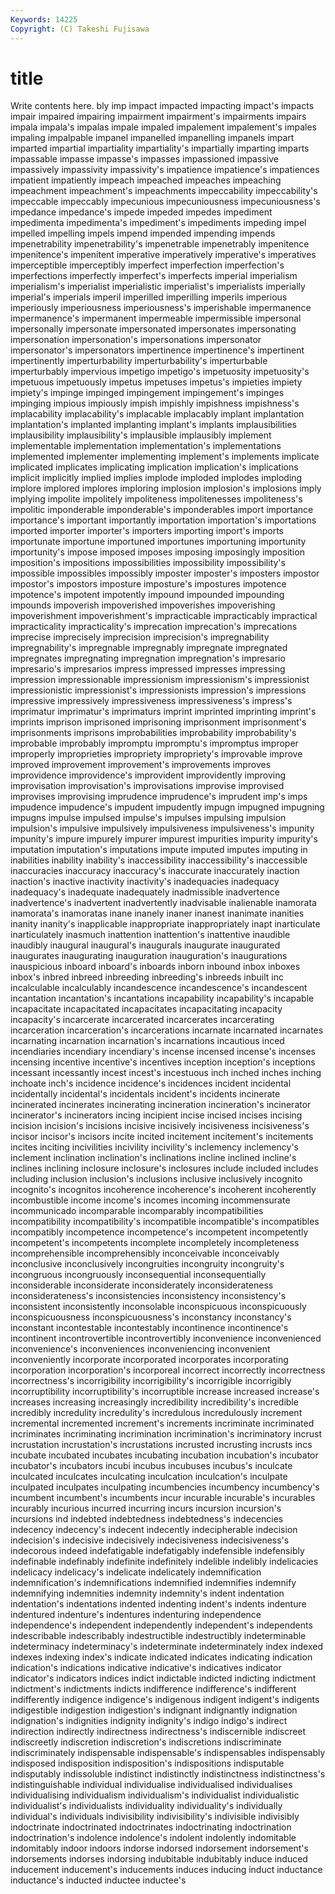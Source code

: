 ```yaml
---
Keywords: 14225 
Copyright: (C) Takeshi Fujisawa
---
```


# title

Write contents here.
bly imp impact impacted impacting impact's impacts impair impaired impairing
impairment impairment's impairments impairs impala impala's impalas impale impaled impalement
impalement's impales impaling impalpable impanel impanelled impanelling impanels impart imparted
impartial impartiality impartiality's impartially imparting imparts impassable impasse impasse's impasses
impassioned impassive impassively impassivity impassivity's impatience impatience's impatiences impatient impatiently
impeach impeached impeaches impeaching impeachment impeachment's impeachments impeccability impeccability's impeccable
impeccably impecunious impecuniousness impecuniousness's impedance impedance's impede impeded impedes impediment
impedimenta impedimenta's impediment's impediments impeding impel impelled impelling impels impend
impended impending impends impenetrability impenetrability's impenetrable impenetrably impenitence impenitence's impenitent
imperative imperatively imperative's imperatives imperceptible imperceptibly imperfect imperfection imperfection's imperfections
imperfectly imperfect's imperfects imperial imperialism imperialism's imperialist imperialistic imperialist's imperialists
imperially imperial's imperials imperil imperilled imperilling imperils imperious imperiously imperiousness
imperiousness's imperishable impermanence impermanence's impermanent impermeable impermissible impersonal impersonally impersonate
impersonated impersonates impersonating impersonation impersonation's impersonations impersonator impersonator's impersonators impertinence
impertinence's impertinent impertinently imperturbability imperturbability's imperturbable imperturbably impervious impetigo impetigo's
impetuosity impetuosity's impetuous impetuously impetus impetuses impetus's impieties impiety impiety's
impinge impinged impingement impingement's impinges impinging impious impiously impish impishly
impishness impishness's implacability implacability's implacable implacably implant implantation implantation's implanted
implanting implant's implants implausibilities implausibility implausibility's implausible implausibly implement implementable
implementation implementation's implementations implemented implementer implementing implement's implements implicate implicated
implicates implicating implication implication's implications implicit implicitly implied implies implode
imploded implodes imploding implore implored implores imploring implosion implosion's implosions
imply implying impolite impolitely impoliteness impolitenesses impoliteness's impolitic imponderable imponderable's
imponderables import importance importance's important importantly importation importation's importations imported
importer importer's importers importing import's imports importunate importune importuned importunes
importuning importunity importunity's impose imposed imposes imposing imposingly imposition imposition's
impositions impossibilities impossibility impossibility's impossible impossibles impossibly imposter imposter's imposters
impostor impostor's impostors imposture imposture's impostures impotence impotence's impotent impotently
impound impounded impounding impounds impoverish impoverished impoverishes impoverishing impoverishment impoverishment's
impracticable impracticably impractical impracticality impracticality's imprecation imprecation's imprecations imprecise imprecisely
imprecision imprecision's impregnability impregnability's impregnable impregnably impregnate impregnated impregnates impregnating
impregnation impregnation's impresario impresario's impresarios impress impressed impresses impressing impression
impressionable impressionism impressionism's impressionist impressionistic impressionist's impressionists impression's impressions impressive
impressively impressiveness impressiveness's impress's imprimatur imprimatur's imprimaturs imprint imprinted imprinting
imprint's imprints imprison imprisoned imprisoning imprisonment imprisonment's imprisonments imprisons improbabilities
improbability improbability's improbable improbably impromptu impromptu's impromptus improper improperly improprieties
impropriety impropriety's improvable improve improved improvement improvement's improvements improves improvidence
improvidence's improvident improvidently improving improvisation improvisation's improvisations improvise improvised improvises
improvising imprudence imprudence's imprudent imp's imps impudence impudence's impudent impudently
impugn impugned impugning impugns impulse impulsed impulse's impulses impulsing impulsion
impulsion's impulsive impulsively impulsiveness impulsiveness's impunity impunity's impure impurely impurer
impurest impurities impurity impurity's imputation imputation's imputations impute imputed imputes
imputing in inabilities inability inability's inaccessibility inaccessibility's inaccessible inaccuracies inaccuracy
inaccuracy's inaccurate inaccurately inaction inaction's inactive inactivity inactivity's inadequacies inadequacy
inadequacy's inadequate inadequately inadmissible inadvertence inadvertence's inadvertent inadvertently inadvisable inalienable
inamorata inamorata's inamoratas inane inanely inaner inanest inanimate inanities inanity
inanity's inapplicable inappropriate inappropriately inapt inarticulate inarticulately inasmuch inattention inattention's
inattentive inaudible inaudibly inaugural inaugural's inaugurals inaugurate inaugurated inaugurates inaugurating
inauguration inauguration's inaugurations inauspicious inboard inboard's inboards inborn inbound inbox
inboxes inbox's inbred inbreed inbreeding inbreeding's inbreeds inbuilt inc incalculable
incalculably incandescence incandescence's incandescent incantation incantation's incantations incapability incapability's incapable
incapacitate incapacitated incapacitates incapacitating incapacity incapacity's incarcerate incarcerated incarcerates incarcerating
incarceration incarceration's incarcerations incarnate incarnated incarnates incarnating incarnation incarnation's incarnations
incautious inced incendiaries incendiary incendiary's incense incensed incense's incenses incensing
incentive incentive's incentives inception inception's inceptions incessant incessantly incest incest's
incestuous inch inched inches inching inchoate inch's incidence incidence's incidences
incident incidental incidentally incidental's incidentals incident's incidents incinerate incinerated incinerates
incinerating incineration incineration's incinerator incinerator's incinerators incing incipient incise incised
incises incising incision incision's incisions incisive incisively incisiveness incisiveness's incisor
incisor's incisors incite incited incitement incitement's incitements incites inciting incivilities
incivility incivility's inclemency inclemency's inclement inclination inclination's inclinations incline inclined
incline's inclines inclining inclosure inclosure's inclosures include included includes including
inclusion inclusion's inclusions inclusive inclusively incognito incognito's incognitos incoherence incoherence's
incoherent incoherently incombustible income income's incomes incoming incommensurate incommunicado incomparable
incomparably incompatibilities incompatibility incompatibility's incompatible incompatible's incompatibles incompatibly incompetence incompetence's
incompetent incompetently incompetent's incompetents incomplete incompletely incompleteness incomprehensible incomprehensibly inconceivable
inconceivably inconclusive inconclusively incongruities incongruity incongruity's incongruous incongruously inconsequential inconsequentially
inconsiderable inconsiderate inconsiderately inconsiderateness inconsiderateness's inconsistencies inconsistency inconsistency's inconsistent inconsistently
inconsolable inconspicuous inconspicuously inconspicuousness inconspicuousness's inconstancy inconstancy's inconstant incontestable incontestably
incontinence incontinence's incontinent incontrovertible incontrovertibly inconvenience inconvenienced inconvenience's inconveniences inconveniencing
inconvenient inconveniently incorporate incorporated incorporates incorporating incorporation incorporation's incorporeal incorrect
incorrectly incorrectness incorrectness's incorrigibility incorrigibility's incorrigible incorrigibly incorruptibility incorruptibility's incorruptible
increase increased increase's increases increasing increasingly incredibility incredibility's incredible incredibly
incredulity incredulity's incredulous incredulously increment incremental incremented increment's increments incriminate
incriminated incriminates incriminating incrimination incrimination's incriminatory incrust incrustation incrustation's incrustations
incrusted incrusting incrusts incs incubate incubated incubates incubating incubation incubation's
incubator incubator's incubators incubi incubus incubuses incubus's inculcate inculcated inculcates
inculcating inculcation inculcation's inculpate inculpated inculpates inculpating incumbencies incumbency incumbency's
incumbent incumbent's incumbents incur incurable incurable's incurables incurably incurious incurred
incurring incurs incursion incursion's incursions ind indebted indebtedness indebtedness's indecencies
indecency indecency's indecent indecently indecipherable indecision indecision's indecisive indecisively indecisiveness
indecisiveness's indecorous indeed indefatigable indefatigably indefensible indefensibly indefinable indefinably indefinite
indefinitely indelible indelibly indelicacies indelicacy indelicacy's indelicate indelicately indemnification indemnification's
indemnifications indemnified indemnifies indemnify indemnifying indemnities indemnity indemnity's indent indentation
indentation's indentations indented indenting indent's indents indenture indentured indenture's indentures
indenturing independence independence's independent independently independent's independents indescribable indescribably indestructible
indestructibly indeterminable indeterminacy indeterminacy's indeterminate indeterminately index indexed indexes indexing
index's indicate indicated indicates indicating indication indication's indications indicative indicative's
indicatives indicator indicator's indicators indices indict indictable indicted indicting indictment
indictment's indictments indicts indifference indifference's indifferent indifferently indigence indigence's indigenous
indigent indigent's indigents indigestible indigestion indigestion's indignant indignantly indignation indignation's
indignities indignity indignity's indigo indigo's indirect indirection indirectly indirectness indirectness's
indiscernible indiscreet indiscreetly indiscretion indiscretion's indiscretions indiscriminate indiscriminately indispensable indispensable's
indispensables indispensably indisposed indisposition indisposition's indispositions indisputable indisputably indissoluble indistinct
indistinctly indistinctness indistinctness's indistinguishable individual individualise individualised individualises individualising individualism
individualism's individualist individualistic individualist's individualists individuality individuality's individually individual's individuals
indivisibility indivisibility's indivisible indivisibly indoctrinate indoctrinated indoctrinates indoctrinating indoctrination indoctrination's
indolence indolence's indolent indolently indomitable indomitably indoor indoors indorse indorsed
indorsement indorsement's indorsements indorses indorsing indubitable indubitably induce induced inducement
inducement's inducements induces inducing induct inductance inductance's inducted inductee inductee's
